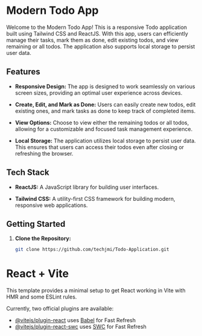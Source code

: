 # Modern Todo App

Welcome to the Modern Todo App! This is a responsive Todo application built using Tailwind CSS and ReactJS. With this app, users can efficiently manage their tasks, mark them as done, edit existing todos, and view remaining or all todos. The application also supports local storage to persist user data.

## Features

- **Responsive Design:** The app is designed to work seamlessly on various screen sizes, providing an optimal user experience across devices.

- **Create, Edit, and Mark as Done:** Users can easily create new todos, edit existing ones, and mark tasks as done to keep track of completed items.

- **View Options:** Choose to view either the remaining todos or all todos, allowing for a customizable and focused task management experience.

- **Local Storage:** The application utilizes local storage to persist user data. This ensures that users can access their todos even after closing or refreshing the browser.

## Tech Stack

- **ReactJS:** A JavaScript library for building user interfaces.

- **Tailwind CSS:** A utility-first CSS framework for building modern, responsive web applications.

## Getting Started

1. **Clone the Repository:**
   ```bash
   git clone https://github.com/techjmi/Todo-Application.git


# React + Vite

This template provides a minimal setup to get React working in Vite with HMR and some ESLint rules.

Currently, two official plugins are available:

- [@vitejs/plugin-react](https://github.com/vitejs/vite-plugin-react/blob/main/packages/plugin-react/README.md) uses [Babel](https://babeljs.io/) for Fast Refresh
- [@vitejs/plugin-react-swc](https://github.com/vitejs/vite-plugin-react-swc) uses [SWC](https://swc.rs/) for Fast Refresh
